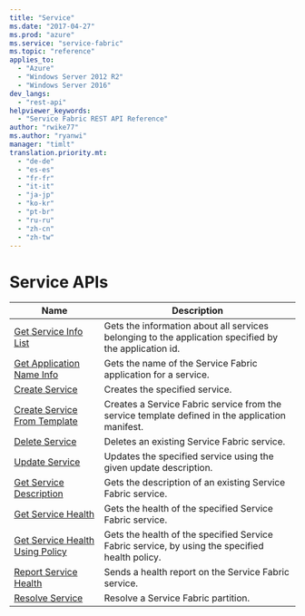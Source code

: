 ```yaml
---
title: "Service"
ms.date: "2017-04-27"
ms.prod: "azure"
ms.service: "service-fabric"
ms.topic: "reference"
applies_to: 
  - "Azure"
  - "Windows Server 2012 R2"
  - "Windows Server 2016"
dev_langs: 
  - "rest-api"
helpviewer_keywords: 
  - "Service Fabric REST API Reference"
author: "rwike77"
ms.author: "ryanwi"
manager: "timlt"
translation.priority.mt: 
  - "de-de"
  - "es-es"
  - "fr-fr"
  - "it-it"
  - "ja-jp"
  - "ko-kr"
  - "pt-br"
  - "ru-ru"
  - "zh-cn"
  - "zh-tw"
---
```

# Service APIs

| Name | Description |
| --- | --- |
| [Get Service Info List](get-service-info-list.md) | Gets the information about all services belonging to the application specified by the application id.<br/> |
| [Get Application Name Info](get-application-name-info.md) | Gets the name of the Service Fabric application for a service.<br/> |
| [Create Service](create-service.md) | Creates the specified service.<br/> |
| [Create Service From Template](create-service-from-template.md) | Creates a Service Fabric service from the service template defined in the application manifest.<br/> |
| [Delete Service](delete-service.md) | Deletes an existing Service Fabric service.<br/> |
| [Update Service](update-service.md) | Updates the specified service using the given update description.<br/> |
| [Get Service Description](get-service-description.md) | Gets the description of an existing Service Fabric service.<br/> |
| [Get Service Health](get-service-health.md) | Gets the health of the specified Service Fabric service.<br/> |
| [Get Service Health Using Policy](get-service-health-using-policy.md) | Gets the health of the specified Service Fabric service, by using the specified health policy.<br/> |
| [Report Service Health](report-service-health.md) | Sends a health report on the Service Fabric service.<br/> |
| [Resolve Service](resolve-service.md) | Resolve a Service Fabric partition.<br/> |

